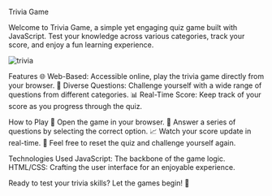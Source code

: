 Trivia Game

Welcome to Trivia Game, a simple yet engaging quiz game built with JavaScript. Test your knowledge across various categories, track your score, and enjoy a fun learning experience.


![trivia](https://github.com/Iulia2191/Trivia-Game/assets/125976840/1eb27f84-1ea2-4867-8ec1-4bec2f460810)



Features
🌐 Web-Based: Accessible online, play the trivia game directly from your browser.
🧠 Diverse Questions: Challenge yourself with a wide range of questions from different categories.
📊 Real-Time Score: Keep track of your score as you progress through the quiz.

How to Play
🚀 Open the game in your browser.
🧐 Answer a series of questions by selecting the correct option.
📈 Watch your score update in real-time.
🔄 Feel free to reset the quiz and challenge yourself again.

Technologies Used
JavaScript: The backbone of the game logic.
HTML/CSS: Crafting the user interface for an enjoyable experience.

Ready to test your trivia skills? Let the games begin! 🎉


